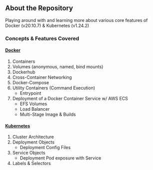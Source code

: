 ## About the Repository

Playing around with and learning more about various core features of Docker (v20.10.7) & Kubernetes (v1.24.2)

### Concepts & Features Covered

#### [Docker](https://docs.docker.com/)
1. Containers
2. Volumes (anonymous, named, bind mounts)
3. Dockerhub
4. Cross-Container Networking
5. Docker-Compose
6. Utility Containers (Command Execution)
    * Entrypoint 
8. Deployment of a Docker Container Service w/ AWS ECS
    * EFS Volumes
    * Load Balancer 
    * Multi-Stage Image & Builds

#### [Kubernetes](https://kubernetes.io/)
1. Cluster Architecture 
2. Deployment Objects
    * Deployment Config Files
3. Service Objects
    * Deployment Pod exposure with Service
4. Labels & Selectors


